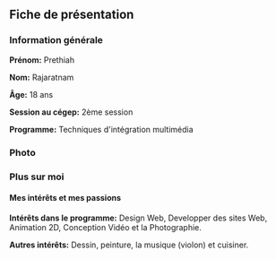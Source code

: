## Fiche de présentation ##

### Information générale ###

**Prénom:** Prethiah

**Nom:** Rajaratnam

**Âge:** 18 ans

**Session au cégep:** 2ème session

**Programme:** Techniques d'intégration multimédia

### Photo ###





### Plus sur moi ####

#### Mes intérêts et mes passions ####

**Intérêts dans le programme:** Design Web, Developper des sites Web, Animation 2D, Conception Vidéo et la Photographie.

**Autres intérêts:** Dessin, peinture, la musique (violon) et cuisiner.
